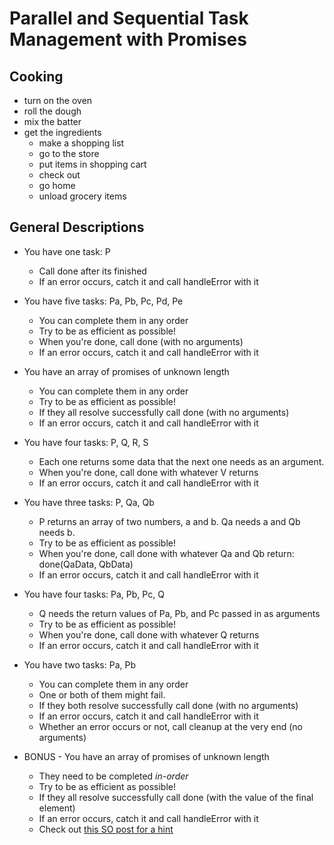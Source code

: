 # Parallel and Sequential Task Management with Promises

## Cooking

- turn on the oven
- roll the dough
- mix the batter
- get the ingredients
  - make a shopping list
  - go to the store
  - put items in shopping cart
  - check out
  - go home
  - unload grocery items

## General Descriptions

- You have one task: P

  - Call done after its finished
  - If an error occurs, catch it and call handleError with it

- You have five tasks: Pa, Pb, Pc, Pd, Pe

  - You can complete them in any order
  - Try to be as efficient as possible!
  - When you're done, call done (with no arguments)
  - If an error occurs, catch it and call handleError with it

- You have an array of promises of unknown length

  - You can complete them in any order
  - Try to be as efficient as possible!
  - If they all resolve successfully call done (with no arguments)
  - If an error occurs, catch it and call handleError with it

- You have four tasks: P, Q, R, S

  - Each one returns some data that the next one needs as an argument.
  - When you're done, call done with whatever V returns
  - If an error occurs, catch it and call handleError with it

- You have three tasks: P, Qa, Qb

  - P returns an array of two numbers, a and b. Qa needs a and Qb needs b.
  - Try to be as efficient as possible!
  - When you're done, call done with whatever Qa and Qb return: done(QaData, QbData)
  - If an error occurs, catch it and call handleError with it

- You have four tasks: Pa, Pb, Pc, Q

  - Q needs the return values of Pa, Pb, and Pc passed in as arguments
  - Try to be as efficient as possible!
  - When you're done, call done with whatever Q returns
  - If an error occurs, catch it and call handleError with it

- You have two tasks: Pa, Pb

  - You can complete them in any order
  - One or both of them might fail.
  - If they both resolve successfully call done (with no arguments)
  - If an error occurs, catch it and call handleError with it
  - Whether an error occurs or not, call cleanup at the very end (no arguments)

- BONUS - You have an array of promises of unknown length

  - They need to be completed *in-order*
  - Try to be as efficient as possible!
  - If they all resolve successfully call done (with the value of the final element)
  - If an error occurs, catch it and call handleError with it
  - Check out [this SO post for a hint](https://stackoverflow.com/questions/17757654/how-to-chain-a-variable-number-of-promises-in-q-in-order)
